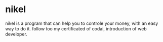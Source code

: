 # nikel
nikel is a program that can help you to controle your money, with an easy way to do it.
follow too my certificated of codai, introduction of web developer.
